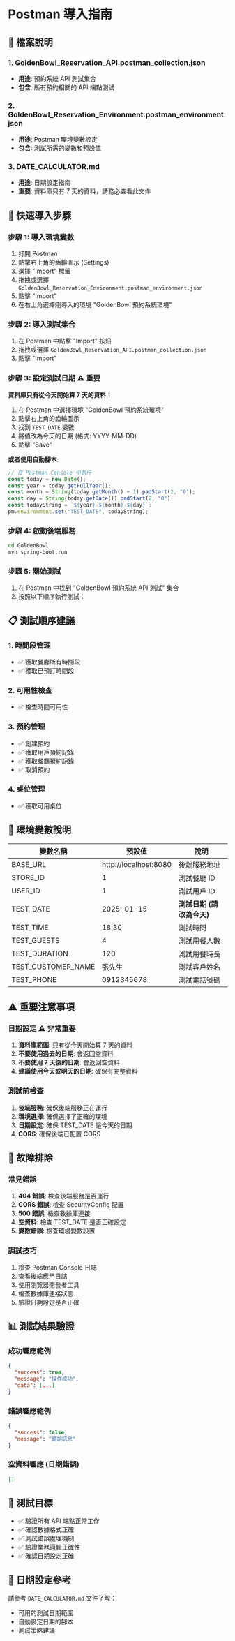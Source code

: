 # Postman 導入指南

## 📁 檔案說明

### 1. GoldenBowl_Reservation_API.postman_collection.json

- **用途**: 預約系統 API 測試集合
- **包含**: 所有預約相關的 API 端點測試

### 2. GoldenBowl_Reservation_Environment.postman_environment.json

- **用途**: Postman 環境變數設定
- **包含**: 測試所需的變數和預設值

### 3. DATE_CALCULATOR.md

- **用途**: 日期設定指南
- **重要**: 資料庫只有 7 天的資料，請務必查看此文件

## 🚀 快速導入步驟

### 步驟 1: 導入環境變數

1. 打開 Postman
2. 點擊右上角的齒輪圖示 (Settings)
3. 選擇 "Import" 標籤
4. 拖拽或選擇 `GoldenBowl_Reservation_Environment.postman_environment.json`
5. 點擊 "Import"
6. 在右上角選擇剛導入的環境 "GoldenBowl 預約系統環境"

### 步驟 2: 導入測試集合

1. 在 Postman 中點擊 "Import" 按鈕
2. 拖拽或選擇 `GoldenBowl_Reservation_API.postman_collection.json`
3. 點擊 "Import"

### 步驟 3: 設定測試日期 ⚠️ 重要

**資料庫只有從今天開始算 7 天的資料！**

1. 在 Postman 中選擇環境 "GoldenBowl 預約系統環境"
2. 點擊右上角的齒輪圖示
3. 找到 `TEST_DATE` 變數
4. 將值改為今天的日期 (格式: YYYY-MM-DD)
5. 點擊 "Save"

**或者使用自動腳本**:

```javascript
// 在 Postman Console 中執行
const today = new Date();
const year = today.getFullYear();
const month = String(today.getMonth() + 1).padStart(2, "0");
const day = String(today.getDate()).padStart(2, "0");
const todayString = `${year}-${month}-${day}`;
pm.environment.set("TEST_DATE", todayString);
```

### 步驟 4: 啟動後端服務

```bash
cd GoldenBowl
mvn spring-boot:run
```

### 步驟 5: 開始測試

1. 在 Postman 中找到 "GoldenBowl 預約系統 API 測試" 集合
2. 按照以下順序執行測試：

## 📋 測試順序建議

### 1. 時間段管理

- ✅ 獲取餐廳所有時間段
- ✅ 獲取已預訂時間段

### 2. 可用性檢查

- ✅ 檢查時間可用性

### 3. 預約管理

- ✅ 創建預約
- ✅ 獲取用戶預約記錄
- ✅ 獲取餐廳預約記錄
- ✅ 取消預約

### 4. 桌位管理

- ✅ 獲取可用桌位

## 🔧 環境變數說明

| 變數名稱           | 預設值                | 說明                      |
| ------------------ | --------------------- | ------------------------- |
| BASE_URL           | http://localhost:8080 | 後端服務地址              |
| STORE_ID           | 1                     | 測試餐廳 ID               |
| USER_ID            | 1                     | 測試用戶 ID               |
| TEST_DATE          | 2025-01-15            | **測試日期 (請改為今天)** |
| TEST_TIME          | 18:30                 | 測試時間                  |
| TEST_GUESTS        | 4                     | 測試用餐人數              |
| TEST_DURATION      | 120                   | 測試用餐時長              |
| TEST_CUSTOMER_NAME | 張先生                | 測試客戶姓名              |
| TEST_PHONE         | 0912345678            | 測試電話號碼              |

## ⚠️ 重要注意事項

### 日期設定 ⚠️ 非常重要

1. **資料庫範圍**: 只有從今天開始算 7 天的資料
2. **不要使用過去的日期**: 會返回空資料
3. **不要使用 7 天後的日期**: 會返回空資料
4. **建議使用今天或明天的日期**: 確保有完整資料

### 測試前檢查

1. **後端服務**: 確保後端服務正在運行
2. **環境選擇**: 確保選擇了正確的環境
3. **日期設定**: 確保 TEST_DATE 是今天的日期
4. **CORS**: 確保後端已配置 CORS

## 🐛 故障排除

### 常見錯誤

1. **404 錯誤**: 檢查後端服務是否運行
2. **CORS 錯誤**: 檢查 SecurityConfig 配置
3. **500 錯誤**: 檢查數據庫連接
4. **空資料**: 檢查 TEST_DATE 是否正確設定
5. **變數錯誤**: 檢查環境變數設置

### 調試技巧

1. 檢查 Postman Console 日誌
2. 查看後端應用日誌
3. 使用瀏覽器開發者工具
4. 檢查數據庫連接狀態
5. 驗證日期設定是否正確

## 📊 測試結果驗證

### 成功響應範例

```json
{
  "success": true,
  "message": "操作成功",
  "data": [...]
}
```

### 錯誤響應範例

```json
{
  "success": false,
  "message": "錯誤訊息"
}
```

### 空資料響應 (日期錯誤)

```json
[]
```

## 🎯 測試目標

- ✅ 驗證所有 API 端點正常工作
- ✅ 確認數據格式正確
- ✅ 測試錯誤處理機制
- ✅ 驗證業務邏輯正確性
- ✅ 確認日期設定正確

## 📅 日期設定參考

請參考 `DATE_CALCULATOR.md` 文件了解：

- 可用的測試日期範圍
- 自動設定日期的腳本
- 測試策略建議
